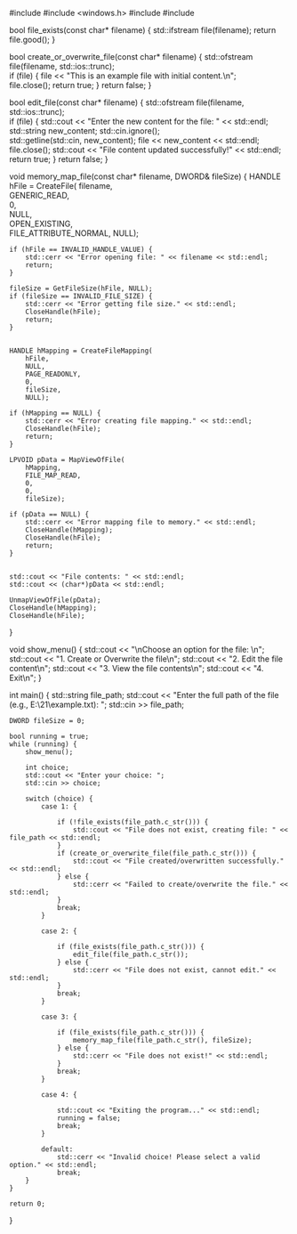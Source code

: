 #include <iostream>
#include <windows.h>
#include <fstream>
#include <string>


bool file_exists(const char* filename) {
    std::ifstream file(filename);
    return file.good();
}


bool create_or_overwrite_file(const char* filename) {
    std::ofstream file(filename, std::ios::trunc);  
    if (file) {
        file << "This is an example file with initial content.\n";  
        file.close();
        return true;
    }
    return false;
}


bool edit_file(const char* filename) {
	    std::ofstream file(filename, std::ios::trunc);  
    if (file) {
        std::cout << "Enter the new content for the file: " << std::endl;
        std::string new_content;
        std::cin.ignore();  
        std::getline(std::cin, new_content); 
        file << new_content << std::endl;  
        file.close();
        std::cout << "File content updated successfully!" << std::endl;
        return true;
    }
    return false;
}


void memory_map_file(const char* filename, DWORD& fileSize) {
    HANDLE hFile = CreateFile(
        filename,              
        GENERIC_READ,          
        0,                     
        NULL,                  
        OPEN_EXISTING,         
        FILE_ATTRIBUTE_NORMAL, 
        NULL);                 

    if (hFile == INVALID_HANDLE_VALUE) {
        std::cerr << "Error opening file: " << filename << std::endl;
        return;
    }

    fileSize = GetFileSize(hFile, NULL);
    if (fileSize == INVALID_FILE_SIZE) {
        std::cerr << "Error getting file size." << std::endl;
        CloseHandle(hFile);
        return;
    }


    HANDLE hMapping = CreateFileMapping(
        hFile,              
        NULL,               
        PAGE_READONLY,      
        0,                  
        fileSize,           
        NULL);              

    if (hMapping == NULL) {
        std::cerr << "Error creating file mapping." << std::endl;
        CloseHandle(hFile);
        return;
    }

    LPVOID pData = MapViewOfFile(
        hMapping,          
        FILE_MAP_READ,     
        0,                 
        0,                 
        fileSize);         

    if (pData == NULL) {
        std::cerr << "Error mapping file to memory." << std::endl;
        CloseHandle(hMapping);
        CloseHandle(hFile);
        return;
    }

    
    std::cout << "File contents: " << std::endl;
    std::cout << (char*)pData << std::endl; 

    UnmapViewOfFile(pData);
    CloseHandle(hMapping);
    CloseHandle(hFile);
}


void show_menu() {
    std::cout << "\nChoose an option for the file: \n";
    std::cout << "1. Create or Overwrite the file\n";
    std::cout << "2. Edit the file content\n";
    std::cout << "3. View the file contents\n";
    std::cout << "4. Exit\n";
}

int main() {
    std::string file_path;
    std::cout << "Enter the full path of the file (e.g., E:\\21\\example.txt): ";
    std::cin >> file_path;


    DWORD fileSize = 0;

    bool running = true;
    while (running) {
        show_menu();

        int choice;
        std::cout << "Enter your choice: ";
        std::cin >> choice;

        switch (choice) {
            case 1: {

                if (!file_exists(file_path.c_str())) {
                    std::cout << "File does not exist, creating file: " << file_path << std::endl;
                }
                if (create_or_overwrite_file(file_path.c_str())) {
                    std::cout << "File created/overwritten successfully." << std::endl;
                } else {
                    std::cerr << "Failed to create/overwrite the file." << std::endl;
                }
                break;
            }

            case 2: {

                if (file_exists(file_path.c_str())) {
                    edit_file(file_path.c_str());
                } else {
                    std::cerr << "File does not exist, cannot edit." << std::endl;
                }
                break;
            }

            case 3: {

                if (file_exists(file_path.c_str())) {
                    memory_map_file(file_path.c_str(), fileSize);
                } else {
                    std::cerr << "File does not exist!" << std::endl;
                }
                break;
            }

            case 4: {

                std::cout << "Exiting the program..." << std::endl;
                running = false;
                break;
            }

            default:
                std::cerr << "Invalid choice! Please select a valid option." << std::endl;
                break;
        }
    }

    return 0;
}
